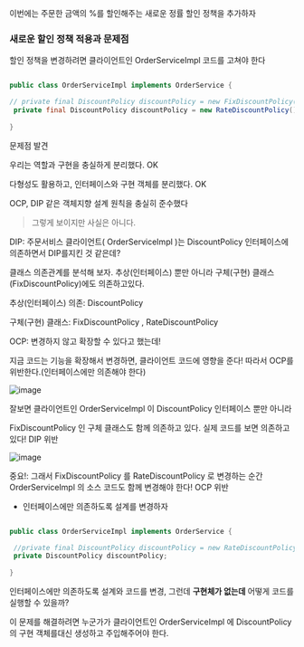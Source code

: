 이번에는 주문한 금액의 %를 할인해주는 새로운 정률 할인 정책을 추가하자

### 새로운 할인 정책 적용과 문제점

할인 정책을 변경하려면 클라이언트인 OrderServiceImpl 코드를 고쳐야 한다

```java

public class OrderServiceImpl implements OrderService {

// private final DiscountPolicy discountPolicy = new FixDiscountPolicy();
 private final DiscountPolicy discountPolicy = new RateDiscountPolicy();
 
}

```

문제점 발견

우리는 역할과 구현을 충실하게 분리했다. OK

다형성도 활용하고, 인터페이스와 구현 객체를 분리했다. OK

OCP, DIP 같은 객체지향 설계 원칙을 충실히 준수했다

> 그렇게 보이지만 사실은 아니다.

DIP: 주문서비스 클라이언트( OrderServiceImpl )는 DiscountPolicy 인터페이스에 의존하면서 DIP를지킨 것 같은데?

클래스 의존관계를 분석해 보자. 추상(인터페이스) 뿐만 아니라 구체(구현) 클래스(FixDiscountPolicy)에도 의존하고있다.

추상(인터페이스) 의존: DiscountPolicy

구체(구현) 클래스: FixDiscountPolicy , RateDiscountPolicy

OCP: 변경하지 않고 확장할 수 있다고 했는데!

지금 코드는 기능을 확장해서 변경하면, 클라이언트 코드에 영향을 준다! 따라서 OCP를 위반한다.(인터페이스에만 의존해야 한다)

![image](https://user-images.githubusercontent.com/78454649/148224624-bf505a0f-39e0-482a-9589-70c5362b8655.png)

잘보면 클라이언트인 OrderServiceImpl 이 DiscountPolicy 인터페이스 뿐만 아니라

FixDiscountPolicy 인 구체 클래스도 함께 의존하고 있다. 실제 코드를 보면 의존하고 있다! DIP 위반

![image](https://user-images.githubusercontent.com/78454649/148224753-341f7e7c-5678-44fd-ba67-38c110a46689.png)


중요!: 그래서 FixDiscountPolicy 를 RateDiscountPolicy 로 변경하는 순간 OrderServiceImpl 의 소스 코드도 함께 변경해야 한다! OCP 위반


- 인터페이스에만 의존하도록 설계를 변경하자

```java

public class OrderServiceImpl implements OrderService {

 //private final DiscountPolicy discountPolicy = new RateDiscountPolicy();
 private DiscountPolicy discountPolicy;
 
}
```

인터페이스에만 의존하도록 설계와 코드를 변경, 그런데 **구현체가 없는데** 어떻게 코드를 실행할 수 있을까?

이 문제를 해결하려면 누군가가 클라이언트인 OrderServiceImpl 에 DiscountPolicy 의 구현 객체를대신 생성하고 주입해주어야 한다.






